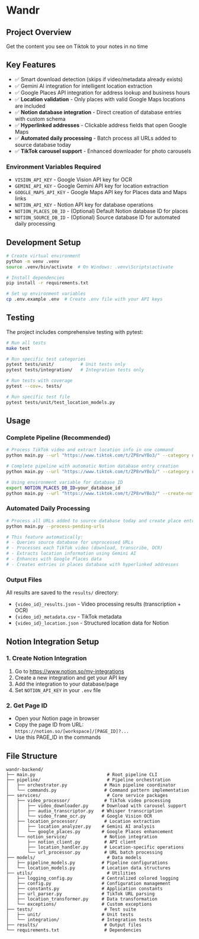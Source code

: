 # Wandr

## Project Overview
Get the content you see on Tiktok to your notes in no time

## Key Features

- ✅ Smart download detection (skips if video/metadata already exists)
- ✅ Gemini AI integration for intelligent location extraction
- ✅ Google Places API integration for address lookup and business hours
- ✅ **Location validation** - Only places with valid Google Maps locations are included
- ✅ **Notion database integration** - Direct creation of database entries with custom schema
- ✅ **Hyperlinked addresses** - Clickable address fields that open Google Maps
- ✅ **Automated daily processing** - Batch process all URLs added to source database today
- ✅ **TikTok carousel support** - Enhanced downloader for photo carousels

### Environment Variables Required

- `VISION_API_KEY` - Google Vision API key for OCR
- `GEMINI_API_KEY` - Google Gemini API key for location extraction
- `GOOGLE_MAPS_API_KEY` - Google Maps API key for Places data and Maps links
- `NOTION_API_KEY` - Notion API key for database operations
- `NOTION_PLACES_DB_ID` - (Optional) Default Notion database ID for places
- `NOTION_SOURCE_DB_ID` - (Optional) Source database ID for automated daily processing

## Development Setup

```bash
# Create virtual environment
python -m venv .venv
source .venv/bin/activate  # On Windows: .venv\Scripts\activate

# Install dependencies
pip install -r requirements.txt

# Set up environment variables
cp .env.example .env  # Create .env file with your API keys
```

## Testing

The project includes comprehensive testing with pytest:

```bash
# Run all tests
make test

# Run specific test categories
pytest tests/unit/          # Unit tests only
pytest tests/integration/   # Integration tests only

# Run tests with coverage
pytest --cov=. tests/

# Run specific test file
pytest tests/unit/test_location_models.py
```

## Usage

### Complete Pipeline (Recommended)

```bash
# Process TikTok video and extract location info in one command
python main.py --url "https://www.tiktok.com/t/ZP8rwYBo3/" --category restaurant chinese

# Complete pipeline with automatic Notion database entry creation
python main.py --url "https://www.tiktok.com/t/ZP8rwYBo3/" --category restaurant chinese --create-notion-entry --database-id YOUR_DB_ID

# Using environment variable for database ID
export NOTION_PLACES_DB_ID=your_database_id
python main.py --url "https://www.tiktok.com/t/ZP8rwYBo3/" --create-notion-entry
```

### Automated Daily Processing

```bash
# Process all URLs added to source database today and create place entries
python main.py --process-pending-urls

# This feature automatically:
# - Queries source database for unprocessed URLs
# - Processes each TikTok video (download, transcribe, OCR)
# - Extracts location information using Gemini AI
# - Enhances with Google Places data
# - Creates entries in places database with hyperlinked addresses
```

### Output Files

All results are saved to the `results/` directory:

- `{video_id}_results.json` - Video processing results (transcription + OCR)
- `{video_id}_metadata.csv` - TikTok metadata
- `{video_id}_location.json` - Structured location data for Notion

## Notion Integration Setup

### 1. Create Notion Integration

1. Go to https://www.notion.so/my-integrations
2. Create a new integration and get your API key
3. Add the integration to your database/page
4. Set `NOTION_API_KEY` in your `.env` file

### 2. Get Page ID

- Open your Notion page in browser
- Copy the page ID from URL: `https://notion.so/[workspace]/[PAGE_ID]?...`
- Use this PAGE_ID in the commands

## File Structure

```
wandr-backend/
├── main.py                           # Root pipeline CLI
├── pipeline/                         # Pipeline orchestration
│   ├── orchestrator.py              # Main pipeline coordinator
│   └── commands.py                  # Command pattern implementation
├── services/                         # Core service packages
│   ├── video_processor/             # TikTok video processing
│   │   ├── video_downloader.py     # Download with carousel support
│   │   ├── audio_transcriptor.py   # Whisper transcription
│   │   └── video_frame_ocr.py      # Google Vision OCR
│   ├── location_processor/          # Location extraction
│   │   ├── location_analyzer.py    # Gemini AI analysis
│   │   └── google_places.py        # Google Places enhancement
│   └── notion_service/              # Notion integration
│       ├── notion_client.py         # API client
│       ├── location_handler.py      # Location-specific operations
│       └── url_processor.py         # URL batch processing
├── models/                           # Data models
│   ├── pipeline_models.py          # Pipeline configurations
│   └── location_models.py          # Location data structures
├── utils/                            # Utilities
│   ├── logging_config.py           # Centralized colored logging
│   ├── config.py                   # Configuration management
│   ├── constants.py                # Application constants
│   ├── url_parser.py               # TikTok URL parsing
│   ├── location_transformer.py     # Data transformation
│   └── exceptions/                 # Custom exceptions
├── tests/                           # Test suite
│   ├── unit/                       # Unit tests
│   └── integration/                # Integration tests
├── results/                         # Output files
└── requirements.txt                 # Dependencies
```
